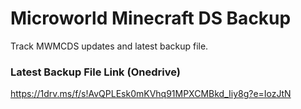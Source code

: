 # Microworld Minecraft DS Backup

Track MWMCDS updates and latest backup file.

### Latest Backup File Link (Onedrive)

https://1drv.ms/f/s!AvQPLEsk0mKVhq91MPXCMBkd_Iiy8g?e=IozJtN
